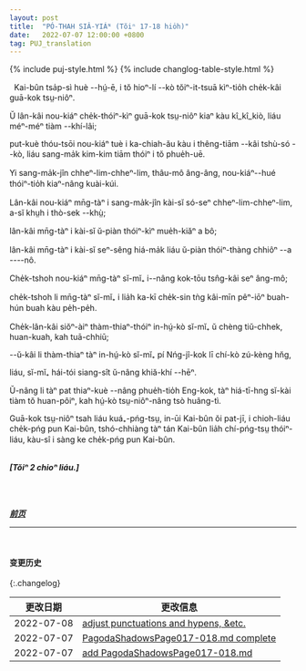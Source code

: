 ```yaml
---
layout: post
title:  "PÓ-THAH SIÂ-YIÁᴺ (Tŏiⁿ 17-18 hio̍h)"
date:   2022-07-07 12:00:00 +0800
tag: PUJ_translation
---
```


{% include puj-style.html %}
{% include changlog-table-style.html %}

<!-- When Kai Bun was fourteen, he for the first time saw a foreign lady in his village. -->
&nbsp;&nbsp;Kai-bûn tsa̍p-sì huè &#x002D;&#x002D;hṳ́-ē, i tŏ hioⁿ-lí &#x002D;&#x002D;kò tŏiⁿ-it-tsuā kìⁿ-tio̍h che̍k-kâi guā-kok tsṳ-niôⁿ.
<!-- Some of the children screamed and hid when they saw her; -->
Ŭ lân-kâi nou-kiáⁿ che̍k-thóiⁿ-kìⁿ guā-kok tsṳ-niôⁿ kiaⁿ kàu kî_kî_kiò, liáu méⁿ-méⁿ tiàm &#x002D;&#x002D;khí-lâi;
<!-- but a great many more followed her to the house where she sat down, and gazed at her with wide-open eyes, while she talked and answered questions. -->
put-kuè thóu-tsōi nou-kiáⁿ tuè i ka-chiah-ău kàu i thêng-tiām &#x002D;&#x002D;kâi tshù-só &#x002D;&#x002D;kò, liáu sang-ma̍k kim-kim tiām thóiⁿ i tŏ phue̍h-uē.
<!-- She had blue eyes and brown hair, and looked very strange to them. -->
Yi sang-ma̍k-jîn chheⁿ-lim-chheⁿ-lim, thâu-mô âng-âng, nou-kiáⁿ&#x002D;&#x002D;hué thóiⁿ-tio̍h kiaⁿ-nâng kuài-kúi.
<!-- Some of them asked her if she was born with blue eyes, or whether her eyes had faded out; -->
Lân-kâi nou-kiáⁿ mn̄g-tàⁿ i sang-ma̍k-jîn kài-sĭ só-seⁿ chheⁿ-lim-chheⁿ-lim, a-sĭ khṳh i thò-sek &#x002D;&#x002D;khṳ̀;
<!-- some asked her if she could see at all; -->
lân-kâi mn̄g-tàⁿ i kài-sĭ ŭ-piàn thóiⁿ-kìⁿ mue̍h-kiăⁿ a bô;
<!-- and others asked if with such eyes she could see through a wall. -->
lân-kâi mn̄g-tàⁿ i kài-sĭ seⁿ-sêng hiá-ma̍k liáu ŭ-piàn thóiⁿ-thàng chhiôⁿ &#x002D;&#x002D;a &#x002D;&#x002D;&#x002D;&#x002D;nô.
<!-- Some asked if all the people in the country she came from had red hair; -->
Che̍k-tshoh nou-kiáⁿ mn̄g-tàⁿ sĭ-mĭ₊ i&#x002D;&#x002D;nâng kok-tōu tsn̂g-kâi seⁿ âng-mô;
<!-- and some, if she painted her hands, as well as her face, to make them white. -->
che̍k-tshoh li mn̄g-tàⁿ sĭ-mĭ₊ i lia̍h ka-kī che̍k-sin tǹg kâi-mīn pêⁿ-iōⁿ buah-hún buah kàu pe̍h-pe̍h.
<!-- Some wanted to know if there were rice and potatoes and trees in her country; -->
Che̍k-lân-kâi siŏⁿ-àiⁿ thàm-thiaⁿ-thóiⁿ in-hṳ́-kò sĭ-mĭ₊ ŭ chèng tiŭ-chhek, huan-kuah, kah tuā-chhiū;
<!-- and some inquired whether her country was farther off than the one where all the inhabitan were women, -->
&#x002D;&#x002D;ŭ-kâi li thàm-thiaⁿ tàⁿ in-hṳ́-kò sĭ-mĭ₊ pí Nńg-jî-kok lī chí-kò zú-kèng hn̆g,
<!-- and if it were really true that there were countries and people at the bottom of the sea. -->
liáu, sĭ-mĭ₊ hái-tói siang-sît ŭ-nâng khiă-khí &#x002D;&#x002D;hēⁿ.
<!-- Another, who had heard of Great Britain, remarked that in Western lands they had women for their rulers. -->
Ŭ-nâng li tàⁿ pat thiaⁿ-kuè &#x002D;&#x002D;nâng phue̍h-tio̍h Eng-kok, tàⁿ hiá-tī-hng sĭ-kài tiàm tŏ huan-pôiⁿ, kah hṳ́-kò tsṳ-niôⁿ-nâng tsò huâng-tì.
<!-- She had some books with her, and as Kai Bun could read, she lent him one, promising to make him a present of another when he should have read the first all through. -->
Guā-kok tsṳ-niôⁿ tsah liáu kuá₊-pńg-tsṳ, in-ūi Kai-bûn ŏi pat-jī, i chioh-liáu che̍k-pńg pun Kai-bûn, tshó-chhiàng tàⁿ tán Kai-bûn lia̍h chí-pńg-tsṳ thóiⁿ-liáu, kàu-sî i sàng ke che̍k-pńg pun Kai-bûn.
<br>
<br>

***[Tŏiⁿ 2 chioⁿ liáu.]***

<br>
<br>

***[前页](PagodaShadowsPage016.html)***
<!-- ***[后页](PagodaShadowsPage019.html)*** -->


---
<br>

#### 变更历史

{:.changelog}

| 更改日期 | 更改信息 |
| --- | --- |
| 2022-07-08 | <a href="https://github.com/DonAnthonyLee/DonAnthonyLee.github.io/commit/5d288c4388bfb290396d59f7d12932536aa6eaee" target="_blank">adjust punctuations and hypens, &etc.</a> |
| 2022-07-07 | <a href="https://github.com/DonAnthonyLee/DonAnthonyLee.github.io/commit/98e470e5bec4348f2dff8c271f2823828cfa107c" target="_blank">PagodaShadowsPage017-018.md complete</a> |
| 2022-07-07 | <a href="https://github.com/DonAnthonyLee/DonAnthonyLee.github.io/commit/770334c704ca2d94a6dd49120723861bcf363d24" target="_blank">add PagodaShadowsPage017-018.md</a> |
